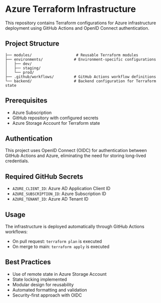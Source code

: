 # Azure Terraform Infrastructure

This repository contains Terraform configurations for Azure infrastructure deployment using GitHub Actions and OpenID Connect authentication.

## Project Structure

```
├── modules/                    # Reusable Terraform modules
├── environments/              # Environment-specific configurations
│   ├── dev/
│   ├── staging/
│   └── prod/
├── .github/workflows/         # GitHub Actions workflow definitions
└── backend/                   # Backend configuration for Terraform state
```

## Prerequisites

- Azure Subscription
- GitHub repository with configured secrets
- Azure Storage Account for Terraform state

## Authentication

This project uses OpenID Connect (OIDC) for authentication between GitHub Actions and Azure, eliminating the need for storing long-lived credentials.

## Required GitHub Secrets

- `AZURE_CLIENT_ID`: Azure AD Application Client ID
- `AZURE_SUBSCRIPTION_ID`: Azure Subscription ID
- `AZURE_TENANT_ID`: Azure AD Tenant ID

## Usage

The infrastructure is deployed automatically through GitHub Actions workflows:
- On pull request: `terraform plan` is executed
- On merge to main: `terraform apply` is executed

## Best Practices

- Use of remote state in Azure Storage Account
- State locking implemented
- Modular design for reusability
- Automated formatting and validation
- Security-first approach with OIDC 